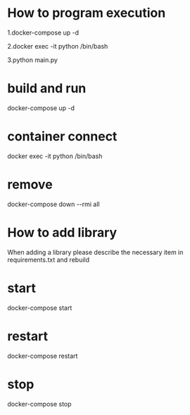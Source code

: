 # How to program execution
1.docker-compose up -d

2.docker exec -it python /bin/bash

3.python main.py 

# build and run
docker-compose up -d

# container connect
docker exec -it python /bin/bash

# remove
docker-compose down --rmi all

# How to add library
When adding a library please describe the necessary item in requirements.txt and rebuild


# start
docker-compose start

# restart
docker-compose restart 

# stop
docker-compose stop
